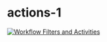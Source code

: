 # actions-1 

[![Workflow Filters and Activities](https://github.com/hongming03/actions-1/actions/workflows/workflow-filters.yml/badge.svg)](https://github.com/hongming03/actions-1/actions/workflows/workflow-filters.yml)